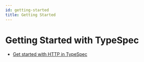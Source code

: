 ```yaml
---
id: getting-started
title: Getting Started
---
```


# Getting Started with TypeSpec

- [Get started with HTTP in TypeSpec](./getting-started-http.md)

